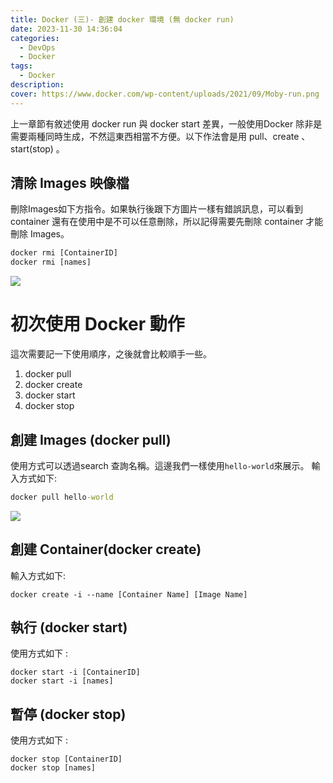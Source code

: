 ```yaml
---
title: Docker (三)- 創建 docker 環境 (無 docker run)
date: 2023-11-30 14:36:04
categories: 
  - DevOps
  - Docker
tags: 
  - Docker
description:
cover: https://www.docker.com/wp-content/uploads/2021/09/Moby-run.png
---
```


上一章節有敘述使用 docker run 與 docker start 差異，一般使用Docker 除非是需要兩種同時生成，不然這東西相當不方便。以下作法會是用 pull、create 、start(stop) 。


## 清除 Images 映像檔
刪除Images如下方指令。如果執行後跟下方圖片一樣有錯誤訊息，可以看到 container 還有在使用中是不可以任意刪除，所以記得需要先刪除 container 才能刪除 Images。

```cmd
docker rmi [ContainerID]
docker rmi [names] 
```

![](/image/20221128_22-19-14.png)


# 初次使用 Docker 動作 
這次需要記一下使用順序，之後就會比較順手一些。
1. docker pull 
2. docker create 
3. docker start
4. docker stop

## 創建 Images (docker pull)
使用方式可以透過search 查詢名稱。這邊我們一樣使用```hello-world```來展示。
輸入方式如下:
```cmd
docker pull hello-world
```

![](/image/20221128_22-27-04.png)


## 創建 Container(docker create)
輸入方式如下:
```
docker create -i --name [Container Name] [Image Name]
```

## 執行 (docker start)
使用方式如下 :
```docker
docker start -i [ContainerID]
docker start -i [names] 
```

## 暫停 (docker stop)
使用方式如下 :
```docker
docker stop [ContainerID]
docker stop [names] 
```